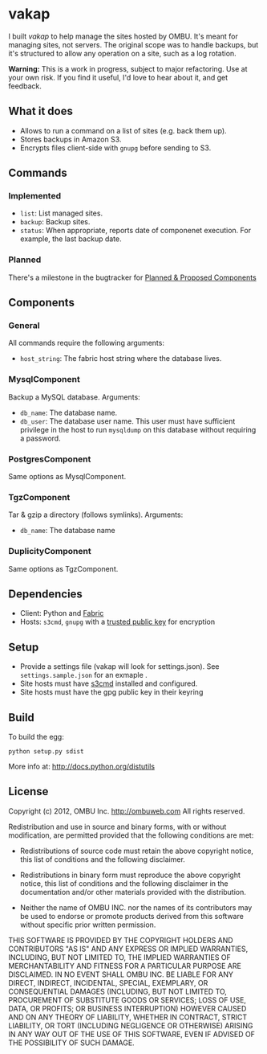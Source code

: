 vakap
=====

I built *vakap* to help manage the sites hosted by OMBU. It's meant for managing
sites, not servers. The original scope was to handle backups, but it's
structured to allow any operation on a site, such as a log rotation.

**Warning:** This is a work in progress, subject to major refactoring. Use at your own
risk. If you find it useful, I'd love to hear about it, and get feedback.

What it does
------------

- Allows to run a command on a list of sites (e.g. back them up).
- Stores backups in Amazon S3.
- Encrypts files client-side with `gnupg` before sending to S3.

Commands
--------

### Implemented

- `list`: List managed sites.
- `backup`: Backup sites.
- `status`: When appropriate, reports date of componenet execution. For example,
  the last backup date.

### Planned

There's a milestone in the bugtracker for [Planned & Proposed
Components](https://github.com/ombu/vakap/issues?milestone=3)

Components
----------

### General
All commands require the following arguments:

- `host_string`: The fabric host string where the database lives.

### MysqlComponent
Backup a MySQL database. Arguments:

- `db_name`: The database name.
- `db_user`: The database user name. This user must have sufficient privilege in
  the host to run `mysqldump` on this database without requiring a password.

### PostgresComponent
Same options as MysqlComponent.

### TgzComponent
Tar & gzip a directory (follows symlinks). Arguments:

- `db_name`: The database name

### DuplicityComponent
Same options as TgzComponent.

Dependencies
------------

- Client: Python and [Fabric](http://docs.fabfile.org)
- Hosts: `s3cmd`, `gnupg` with a [trusted public
  key](http://www.gnupg.org/gph/en/manual.html#AEN346) for encryption

Setup
-----

- Provide a settings file (vakap will look for settings.json). See
  `settings.sample.json` for an exmaple .
- Site hosts must have [s3cmd](http://s3tools.org/s3cmd) installed and
  configured.
- Site hosts must have the gpg public key in their keyring

Build
-----

To build the egg:

    python setup.py sdist

More info at: <http://docs.python.org/distutils>

License
-------

Copyright (c) 2012, OMBU Inc. http://ombuweb.com
All rights reserved.

Redistribution and use in source and binary forms, with or without
modification, are permitted provided that the following conditions are met:

- Redistributions of source code must retain the above copyright notice, this
  list of conditions and the following disclaimer.

- Redistributions in binary form must reproduce the above copyright notice, this
  list of conditions and the following disclaimer in the documentation and/or
  other materials provided with the distribution.

- Neither the name of OMBU INC. nor the names of its contributors may be used to
  endorse or promote products derived from this software without specific prior
  written permission.

THIS SOFTWARE IS PROVIDED BY THE COPYRIGHT HOLDERS AND CONTRIBUTORS "AS IS"
AND ANY EXPRESS OR IMPLIED WARRANTIES, INCLUDING, BUT NOT LIMITED TO, THE
IMPLIED WARRANTIES OF MERCHANTABILITY AND FITNESS FOR A PARTICULAR PURPOSE
ARE DISCLAIMED. IN NO EVENT SHALL OMBU INC. BE LIABLE FOR ANY DIRECT,
INDIRECT, INCIDENTAL, SPECIAL, EXEMPLARY, OR CONSEQUENTIAL DAMAGES
(INCLUDING, BUT NOT LIMITED TO, PROCUREMENT OF SUBSTITUTE GOODS OR SERVICES;
LOSS OF USE, DATA, OR PROFITS; OR BUSINESS INTERRUPTION) HOWEVER CAUSED AND
ON ANY THEORY OF LIABILITY, WHETHER IN CONTRACT, STRICT LIABILITY, OR TORT
(INCLUDING NEGLIGENCE OR OTHERWISE) ARISING IN ANY WAY OUT OF THE USE OF THIS
SOFTWARE, EVEN IF ADVISED OF THE POSSIBILITY OF SUCH DAMAGE.

